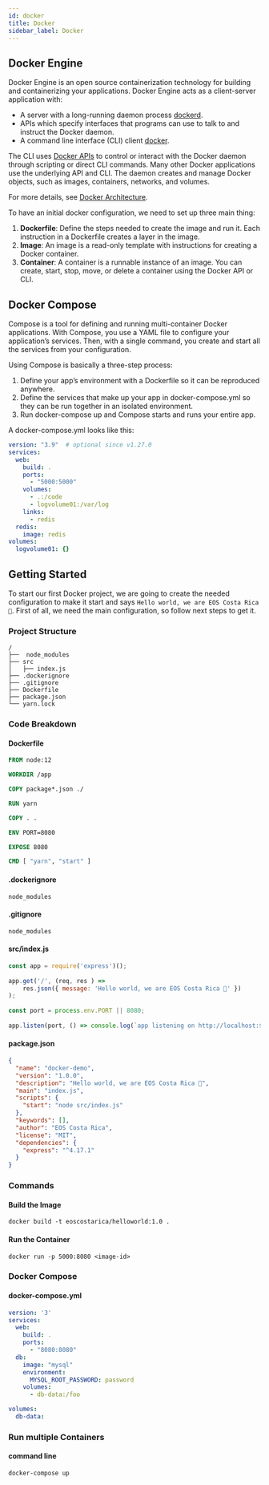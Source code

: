 ```yaml
---
id: docker
title: Docker
sidebar_label: Docker
---
```



## Docker Engine

Docker Engine is an open source containerization technology for building and containerizing your applications. Docker Engine acts as a client-server application with:

- A server with a long-running daemon process [dockerd](https://docs.docker.com/engine/reference/commandline/dockerd).
- APIs which specify interfaces that programs can use to talk to and instruct the Docker daemon.
- A command line interface (CLI) client [docker](https://docs.docker.com/engine/reference/commandline/cli/).

The CLI uses [Docker APIs](https://docs.docker.com/engine/api/) to control or interact with the Docker daemon through scripting or direct CLI commands. Many other Docker applications use the underlying API and CLI. The daemon creates and manage Docker objects, such as images, containers, networks, and volumes.

For more details, see [Docker Architecture](https://docs.docker.com/get-started/overview/#docker-architecture).

To have an initial docker configuration, we need to set up three main thing:

1. **Dockerfile**: Define the steps needed to create the image and run it. Each instruction in a Dockerfile creates a layer in the image.
1. **Image**: An image is a read-only template with instructions for creating a Docker container.
1. **Container**: A container is a runnable instance of an image. You can create, start, stop, move, or delete a container using the Docker API or CLI.

## Docker Compose

Compose is a tool for defining and running multi-container Docker applications. With Compose, you use a YAML file to configure your application’s services. Then, with a single command, you create and start all the services from your configuration.

Using Compose is basically a three-step process:

1. Define your app’s environment with a Dockerfile so it can be reproduced anywhere.
1. Define the services that make up your app in docker-compose.yml so they can be run together in an isolated environment.
1. Run docker-compose up and Compose starts and runs your entire app.

A docker-compose.yml looks like this:
```yml
version: "3.9"  # optional since v1.27.0
services:
  web:
    build: .
    ports:
      - "5000:5000"
    volumes:
      - .:/code
      - logvolume01:/var/log
    links:
      - redis
  redis:
    image: redis
volumes:
  logvolume01: {}
```

## Getting Started

To start our first Docker project, we are going to create the needed configuration to make it start and says `Hello world, we are EOS Costa Rica 🦋`. First of all, we need the main configuration, so follow next steps to get it.

### Project Structure
```
/
├──  node_modules
├── src
│   ├── index.js
├── .dockerignore
├── .gitignore
├── Dockerfile
├── package.json
└── yarn.lock
```

### Code Breakdown

#### Dockerfile

```Dockerfile
FROM node:12

WORKDIR /app

COPY package*.json ./

RUN yarn

COPY . .

ENV PORT=8080

EXPOSE 8080

CMD [ "yarn", "start" ]
```

#### .dockerignore

`node_modules`

#### .gitignore

`node_modules`

#### src/index.js

```js
const app = require('express')();
 
app.get('/', (req, res ) => 
    res.json({ message: 'Hello world, we are EOS Costa Rica 🦋' }) 
);
 
const port = process.env.PORT || 8080;
 
app.listen(port, () => console.log(`app listening on http://localhost:${port}`) );
```

#### package.json

```json
{
  "name": "docker-demo",
  "version": "1.0.0",
  "description": "Hello world, we are EOS Costa Rica 🦋",
  "main": "index.js",
  "scripts": {
    "start": "node src/index.js"
  },
  "keywords": [],
  "author": "EOS Costa Rica",
  "license": "MIT",
  "dependencies": {
    "express": "^4.17.1"
  }
}
```

### Commands

#### Build the Image

`docker build -t eoscostarica/helloworld:1.0 .`

#### Run the Container

`docker run -p 5000:8080 <image-id>`

### Docker Compose

#### docker-compose.yml 

```yml
version: '3'
services:
  web:
    build: .
    ports:
      - "8080:8080"
  db:
    image: "mysql"
    environment: 
      MYSQL_ROOT_PASSWORD: password
    volumes:
      - db-data:/foo

volumes:
  db-data:
```

### Run multiple Containers

#### command line

`docker-compose up`